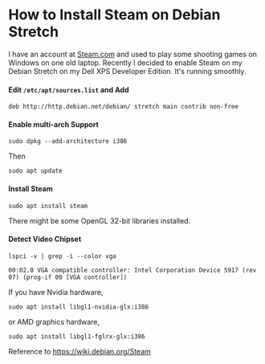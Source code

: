 # How to Install Steam on Debian Stretch

I have an account at [Steam.com](https://store.steampowered.com/) and used to play some shooting games on Windows on one old laptop. Recently I decided to enable Steam on my Debian Stretch on my Dell XPS Developer Edition. It's running smoothly.

#### Edit ```/etc/apt/sources.list``` and Add

```
deb http://http.debian.net/debian/ stretch main contrib non-free
```

#### Enable multi-arch Support

```
sudo dpkg --add-architecture i386
```

Then

```
sudo apt update
```

#### Install Steam

```
sudo apt install steam
```

There might be some OpenGL 32-bit libraries installed.

#### Detect Video Chipset

```
lspci -v | grep -i --color vga

00:02.0 VGA compatible controller: Intel Corporation Device 5917 (rev 07) (prog-if 00 [VGA controller])
```

If you have Nvidia hardware,

```
sudo apt install libgl1-nvidia-glx:i386
```

or AMD graphics hardware,
```
sudo apt install libgl1-fglrx-glx:i386
```

Reference to https://wiki.debian.org/Steam
